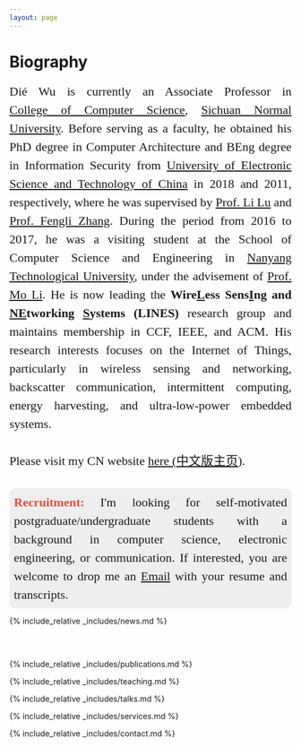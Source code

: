 ```yaml
---
layout: page
---
```


<h1>Biography</h1> 

<div style="font: 22px/1.5 Crimson Pro, serif; text-align:justify">
Dié Wu is currently an Associate Professor in <a href="https://cs.sicnu.edu.cn/">College of Computer Science</a>, <a href="https://www.sicnu.edu.cn/">Sichuan Normal University</a>. Before serving as a faculty, he obtained his PhD degree in Computer Architecture and BEng degree in Information Security from <a href="https://www.uestc.edu.cn">University of Electronic Science and Technology of China</a> in 2018 and 2011, respectively, where he was supervised by <a href="https://www.scse.uestc.edu.cn/info/1081/12001.htm">Prof. Li Lu</a> and <a href="https://sise.uestc.edu.cn/info/1035/5658.htm">Prof. Fengli Zhang</a>. During the period from 2016 to 2017, he was a visiting student at the School of Computer Science and Engineering in <a href="https://www.ntu.edu.sg/">Nanyang Technological University</a>, under the advisement of <a href="https://cse.hkust.edu.hk/~lim/">Prof. Mo Li</a>. He is now leading the <b>Wire<u>L</u>ess Sens<u>I</u>ng and <u>NE</u>tworking <u>S</u>ystems (LINES)</b> research group and maintains membership in CCF, IEEE, and ACM. His research interests focuses on the Internet of Things, particularly in wireless sensing and networking, backscatter communication, intermittent computing, energy harvesting, and ultra-low-power embedded systems. 
<br>
<br>
Please visit my CN website <a href="https://csdwu.github.io/"> here (<span style="font-family:KaiTi">中文版主页</span>)</a>.
<br>
<br>
<span style="
    background: #EEE;
    display: inline-block;
    padding: 8px;
    border-radius: 10px;"
>
<b style="color: #E74C3C">Recruitment:</b> I'm looking for self-motivated postgraduate/undergraduate students with a background in computer science, electronic engineering, or communication. If interested, you are welcome to drop me an <a href="mailto:wd@sicnu.edu.cn">Email</a> with your resume and transcripts.
</span>
</div>




{% include_relative _includes/news.md %}

<div style="margin-top: 60px;"></div>

{% include_relative _includes/publications.md %}

{% include_relative _includes/teaching.md %}

{% include_relative _includes/talks.md %}

{% include_relative _includes/services.md %}

{% include_relative _includes/contact.md %}
